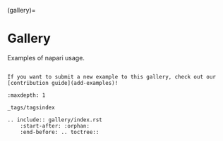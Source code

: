 (gallery)=

# Gallery

Examples of napari usage.

```{note}

If you want to submit a new example to this gallery, check out our
[contribution guide](add-examples)!
```

```{toctree}
:maxdepth: 1

_tags/tagsindex
```

```{eval-rst}
.. include:: gallery/index.rst
    :start-after: :orphan:
    :end-before: .. toctree::
```
